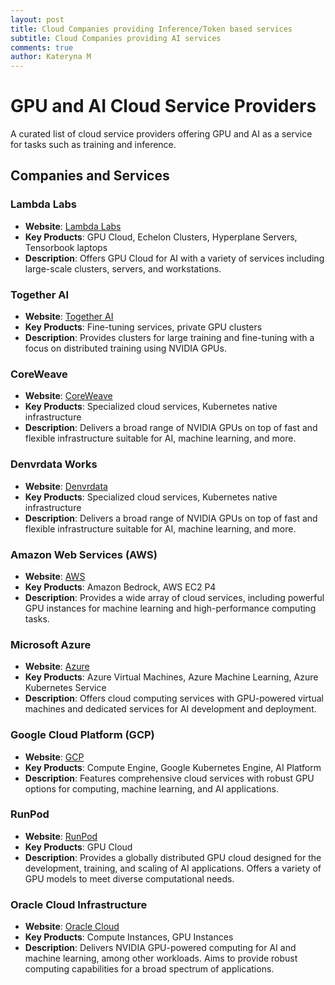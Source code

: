 ```yaml
---
layout: post
title: Cloud Companies providing Inference/Token based services 
subtitle: Cloud Companies providing AI services 
comments: true
author: Kateryna M
---
```


# GPU and AI Cloud Service Providers

A curated list of cloud service providers offering GPU and AI as a service for tasks such as training and inference.

## Companies and Services

### Lambda Labs
- **Website**: [Lambda Labs](https://lambdalabs.com/)
- **Key Products**: GPU Cloud, Echelon Clusters, Hyperplane Servers, Tensorbook laptops
- **Description**: Offers GPU Cloud for AI with a variety of services including large-scale clusters, servers, and workstations.

### Together AI
- **Website**: [Together AI](https://www.together.ai/products#inference)
- **Key Products**: Fine-tuning services, private GPU clusters
- **Description**: Provides clusters for large training and fine-tuning with a focus on distributed training using NVIDIA GPUs.

### CoreWeave
- **Website**: [CoreWeave](https://www.coreweave.com/)
- **Key Products**: Specialized cloud services, Kubernetes native infrastructure
- **Description**: Delivers a broad range of NVIDIA GPUs on top of fast and flexible infrastructure suitable for AI, machine learning, and more.

### Denvrdata Works
- **Website**: [Denvrdata](https://www.denvrdata.com/)
- **Key Products**: Specialized cloud services, Kubernetes native infrastructure
- **Description**: Delivers a broad range of NVIDIA GPUs on top of fast and flexible infrastructure suitable for AI, machine learning, and more.

### Amazon Web Services (AWS)
- **Website**: [AWS](https://aws.amazon.com/)
- **Key Products**: Amazon Bedrock, AWS EC2 P4
- **Description**: Provides a wide array of cloud services, including powerful GPU instances for machine learning and high-performance computing tasks.

### Microsoft Azure
- **Website**: [Azure](https://azure.microsoft.com/)
- **Key Products**: Azure Virtual Machines, Azure Machine Learning, Azure Kubernetes Service
- **Description**: Offers cloud computing services with GPU-powered virtual machines and dedicated services for AI development and deployment.

### Google Cloud Platform (GCP)
- **Website**: [GCP](https://cloud.google.com/)
- **Key Products**: Compute Engine, Google Kubernetes Engine, AI Platform
- **Description**: Features comprehensive cloud services with robust GPU options for computing, machine learning, and AI applications.

### RunPod
- **Website**: [RunPod](https://www.runpod.io/)
- **Key Products**: GPU Cloud
- **Description**: Provides a globally distributed GPU cloud designed for the development, training, and scaling of AI applications. Offers a variety of GPU models to meet diverse computational needs.

### Oracle Cloud Infrastructure
- **Website**: [Oracle Cloud](https://www.oracle.com/cloud/)
- **Key Products**: Compute Instances, GPU Instances
- **Description**: Delivers NVIDIA GPU-powered computing for AI and machine learning, among other workloads. Aims to provide robust computing capabilities for a broad spectrum of applications.
